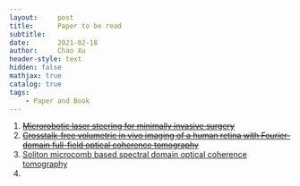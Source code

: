 ```yaml
---
layout:     post
title:      Paper to be read
subtitle:   
date:       2021-02-18
author:     Chao Xu
header-style: text
hidden: false
mathjax: true
catalog: true
tags:
    - Paper and Book
---
```


1. [~~Microrobotic laser steering for minimally invasive surgery~~](https://robotics.sciencemag.org/content/6/50/eabd5476)
2. ~~[Crosstalk-free volumetric in vivo imaging of a human retina with Fourier-domain full-field optical coherence tomography](https://www.osapublishing.org/boe/fulltext.cfm?uri=boe-10-12-6390&id=423370)~~
3. [Soliton microcomb based spectral domain optical coherence tomography](https://www.nature.com/articles/s41467-020-20404-9)
4. 

